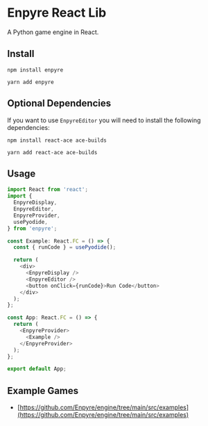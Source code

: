 # Enpyre React Lib

A Python game engine in React.

## Install

`npm install enpyre`

`yarn add enpyre`

## Optional Dependencies

If you want to use `EnpyreEditor` you will need to install the following dependencies:

`npm install react-ace ace-builds`

`yarn add react-ace ace-builds`

## Usage

```javascript
import React from 'react';
import {
  EnpyreDisplay,
  EnpyreEditor,
  EnpyreProvider,
  usePyodide,
} from 'enpyre';

const Example: React.FC = () => {
  const { runCode } = usePyodide();

  return (
    <div>
      <EnpyreDisplay />
      <EnpyreEditor />
      <button onClick={runCode}>Run Code</button>
    </div>
  );
};

const App: React.FC = () => {
  return (
    <EnpyreProvider>
      <Example />
    </EnpyreProvider>
  );
};

export default App;
```

## Example Games

- [https://github.com/Enpyre/engine/tree/main/src/examples](https://github.com/Enpyre/engine/tree/main/src/examples)
